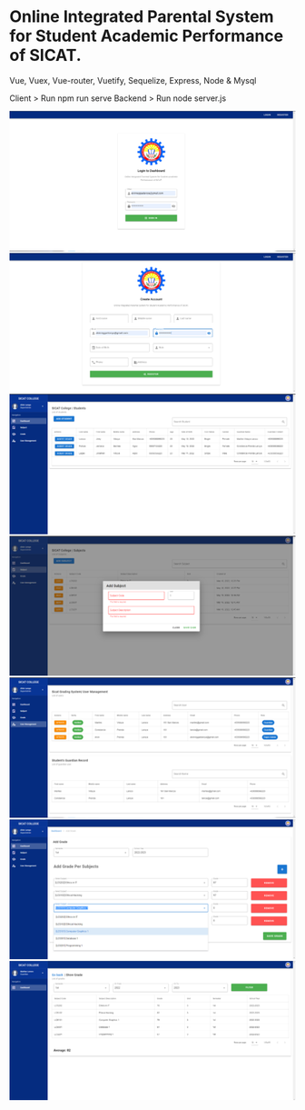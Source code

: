 # Online Integrated Parental System for Student Academic Performance of SICAT.
Vue, Vuex, Vue-router, Vuetify, Sequelize, Express, Node & Mysql

Client > Run npm run serve
Backend > Run node server.js

![alt text](client/src/images/ss/login.PNG)
![alt text](client/src/images/ss/register.PNG)
![alt text](client/src/images/ss/dashboard.PNG)
![alt text](client/src/images/ss/subject.PNG)
![alt text](client/src/images/ss/management.PNG)
![alt text](client/src/images/ss/insert.PNG)
![alt text](client/src/images/ss/show_grade.PNG)
